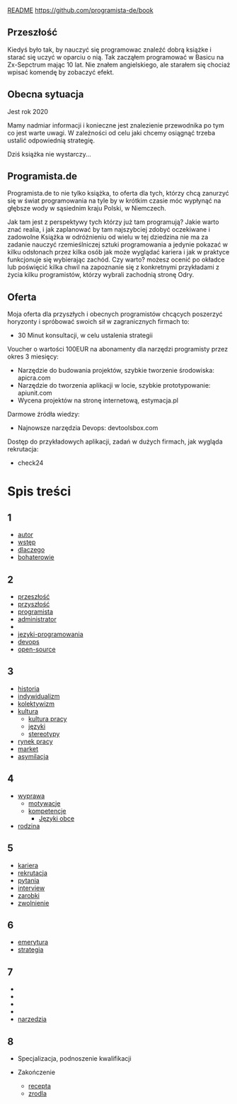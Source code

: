 [README](README.md)
https://github.com/programista-de/book

## Przeszłość
Kiedyś było tak, by nauczyć się programowac znaleźć dobrą książke i starać się uczyć w oparciu o nią.
Tak zacząłem programować w Basicu na Zx-Sepctrum mając 10 lat.
Nie znałem angielskiego, ale starałem się chociaż wpisać komendę by zobaczyć efekt.

## Obecna sytuacja
Jest rok 2020

Mamy nadmiar informacji i konieczne jest znalezienie przewodnika po tym co jest warte uwagi.
W zależności od celu jaki chcemy osiągnąć trzeba ustalić odpowiednią strategię.

Dziś książka nie wystarczy...



## Programista.de
Programista.de to nie tylko książka, to oferta dla tych, którzy chcą zanurzyć się w świat programowania na tyle by w krótkim czasie móc 
wypłynąć na głębsze wody w sąsiednim kraju Polski, w Niemczech.

Jak tam jest z perspektywy tych którzy już tam programują?
Jakie warto znać realia, i jak zaplanować by tam najszybciej zdobyć oczekiwane i zadowolne
Książka w odróżnieniu od wielu w tej dziedzina nie ma za zadanie nauczyć rzemieślniczej sztuki programowania a jedynie pokazać
w kilku odsłonach przez kilka osób jak może wyglądać kariera i jak w praktyce funkcjonuje się wybierając zachód.
Czy warto?
możesz ocenić po okładce lub poświęcić kilka chwil na zapoznanie się z konkretnymi przykładami z życia kilku programistów, którzy wybrali zachodnią stronę Odry.


## Oferta
Moja oferta dla przyszłych i obecnych programistów chcących poszerzyć horyzonty i spróbować swoich sił w zagranicznych firmach to:
+ 30 Minut konsultacji, w celu ustalenia strategii

Voucher o wartości 100EUR na abonamenty dla narzędzi programisty przez okres 3 miesięcy:
  + Narzędzie do budowania projektów, szybkie tworzenie środowiska: apicra.com
  + Narzędzie do tworzenia aplikacji w locie, szybkie prototypowanie: apiunit.com
  + Wycena projektów na stronę internetową, estymacja.pl


Darmowe źródła wiedzy:
  + Najnowsze narzędzia Devops: devtoolsbox.com
  
Dostęp do przykładowych aplikacji, zadań w dużych firmach, jak wygląda rekrutacja:
  + check24



# Spis treści
## 1
  + [autor](autor.md)
  + [wstęp](wstep.md)
  + [dlaczego](dlaczego.md)  
  + [bohaterowie](bohaterowie.md)
  
## 2  
  + [przeszłość](przyszlosc.md)
  + [przyszłość](przyszlosc.md)
  + [programista](programista.md)
  + [administrator](administrator.md)
  + [](.md)
  + [jezyki-programowania](jezyki-programowania.md)
  + [devops](devops.md)
  + [open-source](open-source.md)

## 3
  
  + [historia](historia.md)
  + [indywidualizm](indywidualizm.md)
  + [kolektywizm](kolektywizm.md)    
  + [kultura](kultura.md)  
    + [kultura pracy](kultura-pracy.md)
    + [języki](języki.md)
    + [stereotypy](stereotypy.md) 
  + [rynek pracy](market.md) 
  + [market](market.md)
  + [asymilacja](asymilacja.md)
  
## 4
  + [wyprawa](wyprawa.md)
    + [motywacje](motywacje.md)  
    + [kompetencje](kompetencje.md)
      + [Języki obce](jezyki-obce.md)
  + [rodzina](rodzina.md)
   

## 5        
  + [kariera](kariera.md)
  + [rekrutacja](rekrutacja.md)
  + [pytania](pytania.md)
  + [interview](interview.md) 
  + [zarobki](zarobki.md)
  + [zwolnienie](zwolnienie.md)
     

## 6  
  + [emerytura](emerytura.md)
  + [strategia](strategia.md)

## 7
  + [](.md)
  + [](.md)
  + [](.md)
  + [](.md)
  + [narzedzia](narzedzia.md)

## 8
+ Specjalizacja, podnoszenie kwalifikacji
    


+ Zakończenie
    
    + [recepta](recepty.md)
    + [zrodla](zrodla.md)

